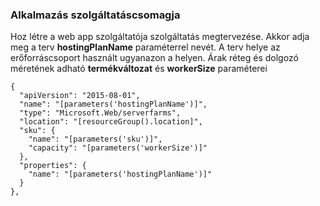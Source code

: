 ### <a name="app-service-plan"></a>Alkalmazás szolgáltatáscsomagja

Hoz létre a web app szolgáltatója szolgáltatás megtervezése. Akkor adja meg a terv **hostingPlanName** paraméterrel nevét. A terv helye az erőforráscsoport használt ugyanazon a helyen. Árak réteg és dolgozó méretének adható **termékváltozat** és **workerSize** paraméterei

    {
      "apiVersion": "2015-08-01",
      "name": "[parameters('hostingPlanName')]",
      "type": "Microsoft.Web/serverfarms",
      "location": "[resourceGroup().location]",
      "sku": {
        "name": "[parameters('sku')]",
        "capacity": "[parameters('workerSize')]"
      },
      "properties": {
        "name": "[parameters('hostingPlanName')]"
      }
    },

